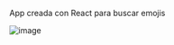App creada con React para buscar emojis

![image](https://github.com/gregoryAcosta12/App-buscador-de-emojis-con-React/assets/144700226/9adf485d-0c1f-4961-85c4-d8781c65fcb7)
